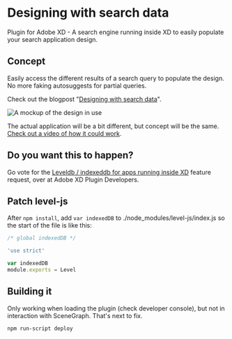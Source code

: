 # Designing with search data
Plugin for Adobe XD - A search engine running inside XD to easily populate your search application design.

## Concept
Easily access the different results of a search query to populate the design. No more faking autosuggests for partial queries.

Check out the blogpost "[Designing with search data](https://knowitlabs.no/designing-with-search-data-5c8b6b6d3fa1)".

![A mockup of the design in use](https://cdn-images-1.medium.com/max/2000/1*IHo4akTFtxOMqhkYsTS6VQ.png)

The actual application will be a bit different, but concept will be the same. [Check out a video of how it could work](https://youtu.be/A-rr1h-sjYw).

## Do you want this to happen?
Go vote for the [Leveldb / indexeddb for apps running inside XD](https://forums.adobexdplatform.com/t/leveldb-indexeddb-for-apps-running-inside-xd/241) feature request, over at Adobe XD Plugin Developers.

## Patch level-js
After `npm install`, add `var indexedDB` to ./node_modules/level-js/index.js so the start of the file is like this:

```JavaScript
/* global indexedDB */

'use strict'

var indexedDB
module.exports = Level
```

## Building it
Only working when loading the plugin (check developer console), but not in interaction with SceneGraph. That's next to fix.

```console
npm run-script deploy
```
